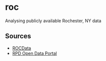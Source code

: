 # roc
Analysing publicly available Rochester, NY data

## Sources
- [ROCData](https://data.cityofrochester.gov/)
- [RPD Open Data Portal](https://data-rpdny.opendata.arcgis.com/)
